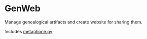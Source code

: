 GenWeb
====================

Manage genealogical artifacts and create website for sharing them.

Includes [metaphone.py](http://www.atomodo.com/code/double-metaphone/metaphone.py/view)